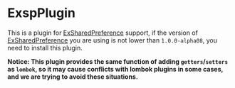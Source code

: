 # ExspPlugin

This is a plugin for [ExSharedPreference](https://github.com/mhmzx/ExSharedPreference) support, if the version of [ExSharedPreference](https://github.com/mhmzx/ExSharedPreference) you are using is not lower than `1.0.0-alpha08`, you need to install this plugin.

**Notice: This plugin provides the same function of adding `getters`/`setters` as `lombok`, so it may cause conflicts with lombok plugins in some cases, and we are trying to avoid these situations.**